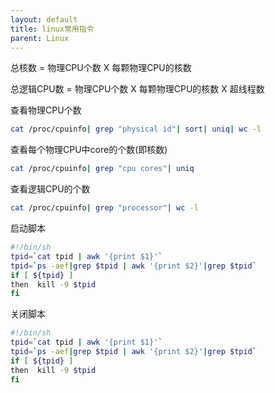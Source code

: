 ```yaml
---
layout: default
title: linux常用指令
parent: Linux
---
```


总核数 = 物理CPU个数 X 每颗物理CPU的核数

总逻辑CPU数 = 物理CPU个数 X 每颗物理CPU的核数 X 超线程数

查看物理CPU个数

```bash
cat /proc/cpuinfo| grep "physical id"| sort| uniq| wc -l
```

查看每个物理CPU中core的个数(即核数)

```bash
cat /proc/cpuinfo| grep "cpu cores"| uniq
```

查看逻辑CPU的个数

```bash
cat /proc/cpuinfo| grep "processor"| wc -l
```

启动脚本

```bash
#!/bin/sh
tpid=`cat tpid | awk '{print $1}'`
tpid=`ps -aef|grep $tpid | awk '{print $2}'|grep $tpid`
if [ ${tpid} ]
then  kill -9 $tpid
fi
```

关闭脚本

```bash
#!/bin/sh
tpid=`cat tpid | awk '{print $1}'`
tpid=`ps -aef|grep $tpid | awk '{print $2}'|grep $tpid`
if [ ${tpid} ]
then  kill -9 $tpid
fi
```
